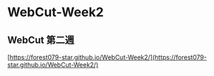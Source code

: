 # WebCut-Week2
 WebCut 第二週
--- 
[https://forest079-star.github.io/WebCut-Week2/](https://forest079-star.github.io/WebCut-Week2/)